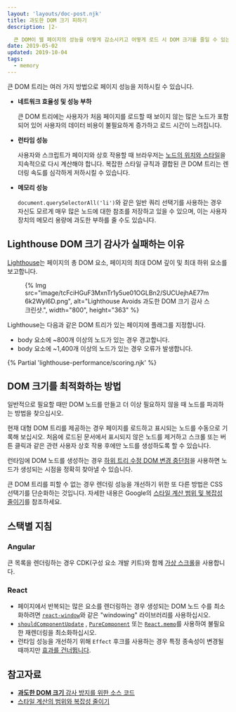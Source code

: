 ```yaml
---
layout: 'layouts/doc-post.njk'
title: 과도한 DOM 크기 피하기
description: |2-

  큰 DOM이 웹 페이지의 성능을 어떻게 감소시키고 어떻게 로드 시 DOM 크기를 줄일 수 있는지 알아봅니다.
date: 2019-05-02
updated: 2019-10-04
tags:
  - memory
---
```


큰 DOM 트리는 여러 가지 방법으로 페이지 성능을 저하시킬 수 있습니다.

- **네트워크 효율성 및 성능 부하**

    큰 DOM 트리에는 사용자가 처음 페이지를 로드할 때 보이지 않는 많은 노드가 포함되어 있어 사용자의 데이터 비용이 불필요하게 증가하고 로드 시간이 느려집니다.

- **런타임 성능**

    사용자와 스크립트가 페이지와 상호 작용할 때 브라우저는 [노드의 위치와 스타일](https://developers.google.com/web/fundamentals/performance/rendering/reduce-the-scope-and-complexity-of-style-calculations?utm_source=lighthouse&utm_medium=cli)을 지속적으로 다시 계산해야 합니다. 복잡한 스타일 규칙과 결합된 큰 DOM 트리는 렌더링 속도를 심각하게 저하시킬 수 있습니다.

- **메모리 성능**

    `document.querySelectorAll('li')`와 같은 일반 쿼리 선택기를 사용하는 경우 자신도 모르게 매우 많은 노드에 대한 참조를 저장하고 있을 수 있으며, 이는 사용자 장치의 메모리 용량에 과도한 부하를 줄 수도 있습니다.

## Lighthouse DOM 크기 감사가 실패하는 이유

[Lighthouse](https://developers.google.com/web/tools/lighthouse/)는 페이지의 총 DOM 요소, 페이지의 최대 DOM 깊이 및 최대 하위 요소를 보고합니다.

<figure>{% Img src="image/tcFciHGuF3MxnTr1y5ue01OGLBn2/SUCUejhAE77m6k2WyI6D.png", alt="Lighthouse Avoids 과도한 DOM 크기 감사 스크린샷.", width="800", height="363" %}</figure>

Lighthouse는 다음과 같은 DOM 트리가 있는 페이지에 플래그를 지정합니다.

- body 요소에 ~800개 이상의 노드가 있는 경우 경고합니다.
- body 요소에 ~1,400개 이상의 노드가 있는 경우 오류가 발생합니다.

{% Partial 'lighthouse-performance/scoring.njk' %}

## DOM 크기를 최적화하는 방법

일반적으로 필요할 때만 DOM 노드를 만들고 더 이상 필요하지 않을 때 노드를 파괴하는 방법을 찾으십시오.

현재 대형 DOM 트리를 제공하는 경우 페이지를 로드하고 표시되는 노드를 수동으로 기록해 보십시오. 처음에 로드된 문서에서 표시되지 않은 노드를 제거하고 스크롤 또는 버튼 클릭과 같은 관련 사용자 상호 작용 후에만 노드를 생성하도록 할 수 있습니다.

런타임에 DOM 노드를 생성하는 경우 [하위 트리 수정 DOM 변경 중단점](https://developers.google.com/web/tools/chrome-devtools/javascript/breakpoints#dom)을 사용하면 노드가 생성되는 시점을 정확히 찾아낼 수 있습니다.

큰 DOM 트리를 피할 수 없는 경우 렌더링 성능을 개선하기 위한 또 다른 방법은 CSS 선택기를 단순화하는 것입니다. 자세한 내용은 Google의 [스타일 계산 범위 및 복잡성 줄이기](https://developers.google.com/web/fundamentals/performance/rendering/reduce-the-scope-and-complexity-of-style-calculations)를 참조하세요.

## 스택별 지침

### Angular

큰 목록을 렌더링하는 경우 CDK(구성 요소 개발 키트)와 함께 [가상 스크롤](https://web.dev/articles/virtualize-lists-with-angular-cdk)을 사용합니다.

### React

- 페이지에서 반복되는 많은 요소를 렌더링하는 경우 생성되는 DOM 노드 수를 최소화하려면 [`react-window`](https://web.dev/articles/virtualize-long-lists-react-window)와 같은 "windowing" 라이브러리를 사용하십시오.
- [`shouldComponentUpdate`](https://reactjs.org/docs/optimizing-performance.html#shouldcomponentupdate-in-action) , [`PureComponent`](https://reactjs.org/docs/react-api.html#reactpurecomponent) 또는 [`React.memo`](https://reactjs.org/docs/react-api.html#reactmemo)를 사용하여 불필요한 재렌더링을 최소화하십시오.
- 런타임 성능을 개선하기 위해 `Effect` 후크를 사용하는 경우 특정 종속성이 변경될 때까지만 [효과를 건너뜁니다](https://reactjs.org/docs/hooks-effect.html#tip-optimizing-performance-by-skipping-effects).

## 참고자료

- [**과도한 DOM 크기** 감사 방지를 위한 소스 코드](https://github.com/GoogleChrome/lighthouse/blob/master/lighthouse-core/audits/dobetterweb/dom-size.js)
- [스타일 계산의 범위와 복잡성 줄이기](https://developers.google.com/web/fundamentals/performance/rendering/reduce-the-scope-and-complexity-of-style-calculations)
